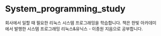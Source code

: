 # System_programming_study

회사에서 일할 때 필요한 리눅스 시스템 프로그래밍을 학습합니다.
책은 한빛 아카데미에서 발행한 시스템 프로그래밍 리눅스&유닉스 - 이종원 지음으로 공부합니다.
